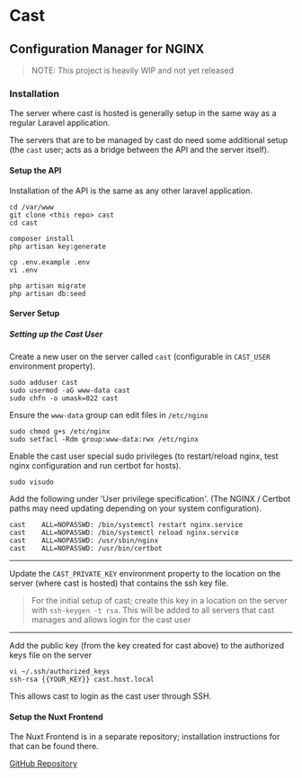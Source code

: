 # Cast
## Configuration Manager for NGINX

> NOTE: This project is heavily WIP and not yet released

### Installation

The server where cast is hosted is generally setup in the same way as a regular Laravel application.

The servers that are to be managed by cast do need some additional setup (the `cast` user; acts as a bridge between the API and the server itself).

#### Setup the API

Installation of the API is the same as any other laravel application.

```shell script
cd /var/www
git clone <this repo> cast
cd cast

composer install
php artisan key:generate

cp .env.example .env
vi .env

php artisan migrate
php artisan db:seed
```

#### Server Setup

##### Setting up the Cast User

Create a new user on the server called `cast` (configurable in `CAST_USER` environment property).
```shell script
sudo adduser cast
sudo usermod -aG www-data cast
sudo chfn -o umask=022 cast
```

Ensure the `www-data` group can edit files in `/etc/nginx`
```shell script
sudo chmod g+s /etc/nginx
sudo setfacl -Rdm group:www-data:rwx /etc/nginx
```

Enable the cast user special sudo privileges (to restart/reload nginx, test nginx configuration and run certbot for hosts).
```shell script
sudo visudo
```

Add the following under 'User privilege specification'. (The NGINX / Certbot paths may need updating depending on your system configuration).
```shell script
cast    ALL=NOPASSWD: /bin/systemctl restart nginx.service
cast    ALL=NOPASSWD: /bin/systemctl reload nginx.service
cast    ALL=NOPASSWD: /usr/sbin/nginx
cast    ALL=NOPASSWD: /usr/bin/certbot
```

---

Update the `CAST_PRIVATE_KEY` environment property to the location on the server (where cast is hosted) that contains the ssh key file.

> For the initial setup of cast; create this key in a location on the server with `ssh-keygen -t rsa`. This will be added to all servers that cast manages and allows login for the cast user

---

Add the public key (from the key created for cast above) to the authorized keys file on the server

```shell script
vi ~/.ssh/authorized_keys
ssh-rsa {{YOUR_KEY}} cast.host.local
```

This allows cast to login as the cast user through SSH.

#### Setup the Nuxt Frontend

The Nuxt Frontend is in a separate repository; installation instructions for that can be found there.

[GitHub Repository](https://github.com/pdawson/cast-frontend)

